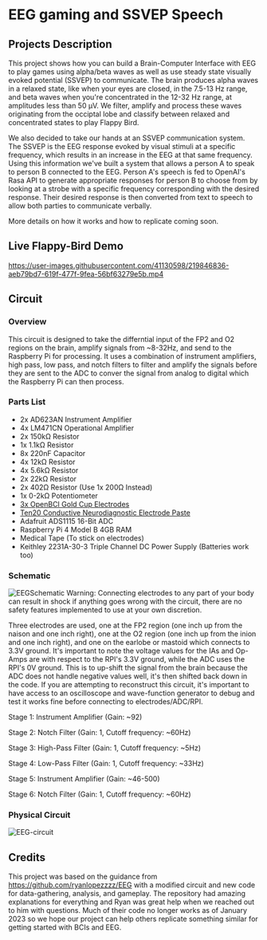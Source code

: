 # EEG gaming and SSVEP Speech

## Projects Description
This project shows how you can build a Brain-Computer Interface with EEG to play games using alpha/beta waves as well as use steady state visually evoked potential (SSVEP) to communicate. The brain produces alpha waves in a relaxed state, like when your eyes are closed, in the 7.5-13 Hz range, and beta waves when you're concentrated in the 12-32 Hz range, at amplitudes less than 50 μV. We filter, amplify and process these waves originating from the occiptal lobe and classify between relaxed and concentrated states to play Flappy Bird. 

We also decided to take our hands at an SSVEP communication system. The SSVEP is the EEG response evoked by visual stimuli at a specific frequency, which results in an increase in the EEG at that same frequency. Using this information we've built a system that allows a person A to speak to person B connected to the EEG. Person A's speech is fed to OpenAI's Rasa API to generate appropriate responses for person B to choose from by looking at a strobe with a specific frequency corresponding with the desired response. Their desired response is then converted from text to speech to allow both parties to communicate verbally.

More details on how it works and how to replicate coming soon.

## Live Flappy-Bird Demo
https://user-images.githubusercontent.com/41130598/219846836-aeb79bd7-619f-477f-9fea-56bf63279e5b.mp4

## Circuit

### Overview
  This circuit is designed to take the differntial input of the FP2 and O2 regions on the brain, amplify signals from ~8-32Hz, and send to the Raspberry Pi for processing. It uses a combination of instrument amplifiers, high pass, low pass, and notch filters to filter and amplify the signals before they are sent to the ADC to conver the signal from analog to digital which the Raspberry Pi can then process.

### Parts List
 * 2x AD623AN Instrument Amplifier
 * 4x LM471CN Operational Amplifier
 * 2x 150kΩ Resistor
 * 1x 1.1kΩ Resistor
 * 8x 220nF Capacitor
 * 4x 12kΩ Resistor
 * 4x 5.6kΩ Resistor
 * 2x 22kΩ Resistor
 * 2x 402Ω Resistor (Use 1x 200Ω Instead)
 * 1x 0-2kΩ Potentiometer
 * [3x OpenBCI Gold Cup Electrodes](https://shop.openbci.com/products/openbci-gold-cup-electrodes?_pos=1&_sid=645e136ca&_ss=r)
 * [Ten20 Conductive Neurodiagnostic Electrode Paste](https://shop.openbci.com/products/ten20-conductive-paste-8oz-jar)
 * Adafruit ADS1115 16-Bit ADC
 * Raspberry Pi 4 Model B 4GB RAM
 * Medical Tape (To stick on electrodes)
 * Keithley 2231A-30-3 Triple Channel DC Power Supply (Batteries work too)

### Schematic
![EEGSchematic](https://user-images.githubusercontent.com/41130598/221042409-423589c1-2b3c-4a02-94aa-657f63461b93.png)
Warning: Connecting electrodes to any part of your body can result in shock if anything goes wrong with the circuit, there are no safety features implemented to use at your own discretion.

  Three electrodes are used, one at the FP2 region (one inch up from the naison and one inch right), one at the O2 region (one inch up from the inion and one inch right), and one on the earlobe or mastoid which connects to 3.3V ground. It's important to note the voltage values for the IAs and Op-Amps are with respect to the RPI's 3.3V ground, while the ADC uses the RPI's 0V ground. This is to up-shift the signal from the brain because the ADC does not handle negative values well, it's then shifted back down in the code. If you are attempting to reconstruct this circuit, it's important to have access to an oscilloscope and wave-function generator to debug and test it works fine before connecting to electrodes/ADC/RPI.

Stage 1: Instrument Amplifier (Gain: ~92)

Stage 2: Notch Filter (Gain: 1, Cutoff frequency: ~60Hz)

Stage 3: High-Pass Filter (Gain: 1, Cutoff frequency: ~5Hz)

Stage 4: Low-Pass Filter (Gain: 1, Cutoff frequency: ~33Hz)

Stage 5: Instrument Amplifier (Gain: ~46-500)

Stage 6: Notch Filter (Gain: 1, Cutoff frequency: ~60Hz)


### Physical Circuit
![EEG-circuit](https://user-images.githubusercontent.com/41130598/219847191-df59c969-152d-49f6-9052-b21f6ea1c098.png)

## Credits

This project was based on the guidance from https://github.com/ryanlopezzzz/EEG with a modified circuit and new code for data-gathering, analysis, and gameplay. The repository had amazing explanations for everything and Ryan was great help when we reached out to him with questions. Much of their code no longer works as of January 2023 so we hope our project can help others replicate something similar for getting started with BCIs and EEG.
